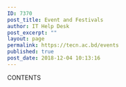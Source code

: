 ```yaml
---
ID: 7370
post_title: Event and Festivals
author: IT Help Desk
post_excerpt: ""
layout: page
permalink: https://tecn.ac.bd/events
published: true
post_date: 2018-12-04 10:13:16
---
```

CONTENTS
